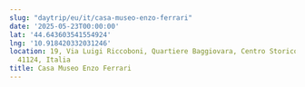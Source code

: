 ```yaml
---
slug: "daytrip/eu/it/casa-museo-enzo-ferrari"
date: '2025-05-23T00:00:00'
lat: '44.643603541554924'
lng: '10.918420332031246'
location: 19, Via Luigi Riccoboni, Quartiere Baggiovara, Centro Storico, Modena, Emilia-Romagna,
  41124, Italia
title: Casa Museo Enzo Ferrari
---
```




